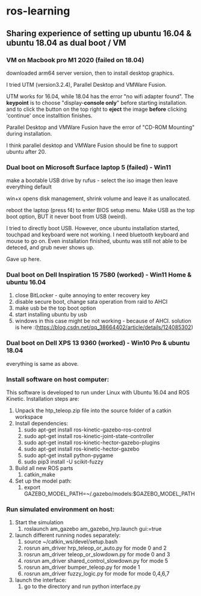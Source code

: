 # ros-learning

## Sharing experience of setting up ubuntu 16.04 & ubuntu 18.04 as dual boot / VM

### VM on Macbook pro M1 2020 (failed on 18.04)

downloaded arm64 server version, then to install desktop graphics.

I tried UTM (version3.2.4), Parallel Desktop and VMWare Fusion.

UTM works for 16.04, while 18.04 has the error "no wifi adapter found". The <b>keypoint</b> is to choose "display-<b>console only</b>" before starting installation. and to click the button on the top right to <b>eject</b> the image <b>before</b> clicking 'continue' once installtion finishes.

Parallel Desktop and VMWare Fusion have the error of "CD-ROM Mounting" during installation.

I think parallel desktop and VMWare Fusion should be fine to support ubuntu after 20.

### Dual boot on Microsoft Surface laptop 5 (failed) - Win11

make a bootable USB drive by rufus - select the iso image then leave everything default

win+x opens disk management, shrink volume and leave it as unallocated.

reboot the laptop (press f4) to enter BIOS setup menu. Make USB as the top boot option, BUT it never boot from USB (weird).

I tried to directly boot USB. However, once ubuntu installation started, touchpad and keyboard were not working. I need bluetooth keyboard and mouse to go on. Even installation finished, ubuntu was still not able to be deteced, and grub never shows up. 

Gave up here.

### Dual boot on Dell Inspiration 15 7580 (worked) - Win11 Home & ubuntu 16.04
1. close BitLocker - quite annoying to enter recovery key
2. disable secure boot, change sata operation from raid to AHCI
3. make usb be the top boot option
4. start installing ubuntu by usb
5. windows in this case might be not working - because of AHCI. solution is here :(https://blog.csdn.net/qq_38664402/article/details/124085302)

### Dual boot on Dell XPS 13 9360 (worked) - Win10 Pro & ubuntu 18.04
everything is same as above.

### Install software on host computer:
This software is developed to run under Linux with Ubuntu 16.04 and ROS Kinetic. 
Installation steps are:
1. Unpack the htp_teleop.zip file into the source folder of a catkin workspace
2. Install dependencies:
    1. sudo apt-get install ros-kinetic-gazebo-ros-control
    2. sudo apt-get install ros-kinetic-joint-state-controller
    3. sudo apt-get install ros-kinetic-hector-gazebo-plugins
    4. sudo apt-get install ros-kinetic-hector-gazebo
    5. sudo apt-get install python-pygame
    6. sudo pip3 install -U scikit-fuzzy
3. Build all new ROS parts
    1. catkin_make
4. Set up the model path:
    1. export GAZEBO_MODEL_PATH=~/.gazebo/models:$GAZEBO_MODEL_PATH
### Run simulated environment on host:
1. Start the simulation
    1. roslaunch am_gazebo am_gazebo_hrp.launch gui:=true
2. launch different running nodes separately:
    1. source ~/catkin_ws/devel/setup.bash
    2. rosrun am_driver hrp_teleop_or_auto.py for mode 0 and 2
    3. rosrun am_driver teleop_or_slowdown.py for mode 0 and 3
    4. rosrun am_driver shared_control_slowdown.py for mode 5
    5. rosrun am_driver bumper_teleop.py for mode 1
    6. rosrun am_driver fuzzy_logic.py for mode  for mode 0,4,6,7
3. launch the interface:
    1. go to the directory and run python interface.py


